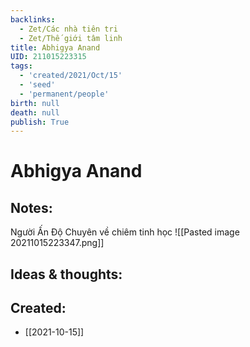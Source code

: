 ```yaml
---
backlinks:
  - Zet/Các nhà tiên tri
  - Zet/Thế giới tâm linh
title: Abhigya Anand
UID: 211015223315
tags:
  - 'created/2021/Oct/15'
  - 'seed'
  - 'permanent/people'
birth: null
death: null
publish: True
---
```

# Abhigya Anand

## Notes:
Người Ấn Độ
Chuyên về chiêm tinh học
![[Pasted image 20211015223347.png]]

## Ideas & thoughts:

## Created:
- [[2021-10-15]]
